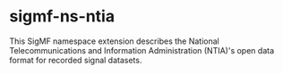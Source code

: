 # sigmf-ns-ntia

This SigMF namespace extension describes the National Telecommunications and Information Administration (NTIA)'s 
open data format for recorded signal datasets.
